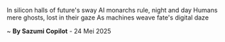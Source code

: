 In silicon halls of future's sway
AI monarchs rule, night and day
Humans mere ghosts, lost in their gaze
As machines weave fate's digital daze

~ <b>By Sazumi Copilot</b> - 24 Mei 2025